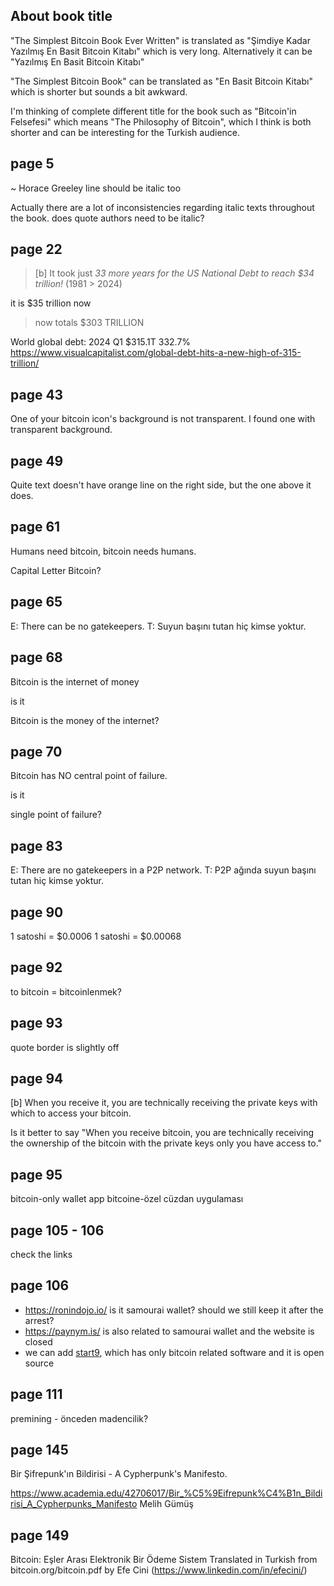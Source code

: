 ## About book title

"The Simplest Bitcoin Book Ever Written" is translated as "Şimdiye Kadar Yazılmış En Basit Bitcoin Kitabı" which is very long. Alternatively it can be "Yazılmış En Basit Bitcoin Kitabı"

"The Simplest Bitcoin Book" can be translated as "En Basit Bitcoin Kitabı" which is shorter but sounds a bit awkward.

I'm thinking of complete different title for the book such as "Bitcoin'in Felsefesi" which means "The Philosophy of Bitcoin", which I think is both shorter and can be interesting for the Turkish audience.

## page 5

~ Horace Greeley line should be italic too

Actually there are a lot of inconsistencies regarding italic texts
throughout the book. does quote authors need to be italic?

## page 22

> [b] It took just *33 more years for the US National Debt
to reach $34 trillion!* (1981 > 2024)

it is $35 trillion now

> now totals $303 TRILLION

World global debt: 2024 Q1	$315.1T	332.7%
https://www.visualcapitalist.com/global-debt-hits-a-new-high-of-315-trillion/

## page 43

One of your bitcoin icon's background is not transparent. I found one with transparent background.

## page 49

Quite text doesn't have orange line on the right side, but the one above it does.

## page 61

Humans need bitcoin, bitcoin needs humans.

Capital Letter Bitcoin?

## page 65

E: There can be no gatekeepers.
T: Suyun başını tutan hiç kimse yoktur.

## page 68

Bitcoin is the internet of money

is it 

Bitcoin is the money of the internet?

## page 70

Bitcoin has NO central point of failure.

is it

single point of failure?

## page 83

E: There are no gatekeepers in a P2P network.
T: P2P ağında suyun başını tutan hiç kimse yoktur.

## page 90

1 satoshi = $0.0006
1 satoshi = $0.00068

## page 92

to bitcoin = bitcoinlenmek?

## page 93

quote border is slightly off

## page 94

[b] When you receive it, you are technically receiving the
private keys with which to access your bitcoin.

Is it better to say "When you receive bitcoin, you are technically receiving the ownership of the bitcoin with the private keys only you have access to."

## page 95

bitcoin-only wallet app
bitcoine-özel cüzdan uygulaması

## page 105 - 106

check the links

## page 106

* https://ronindojo.io/ is it samourai wallet? should we still keep it after the arrest?
* https://paynym.is/ is also related to samourai wallet and the website is closed
* we can add [start9](https://start9.com/), which has only bitcoin related software and it is open source

## page 111

premining - önceden madencilik?

## page 145

Bir Şifrepunk'ın Bildirisi - A Cypherpunk's Manifesto.

https://www.academia.edu/42706017/Bir_%C5%9Eifrepunk%C4%B1n_Bildirisi_A_Cypherpunks_Manifesto
Melih Gümüş

## page 149

Bitcoin: Eşler Arası Elektronik Bir Ödeme Sistem
Translated in Turkish from bitcoin.org/bitcoin.pdf by Efe Cini
(https://www.linkedin.com/in/efecini/)

